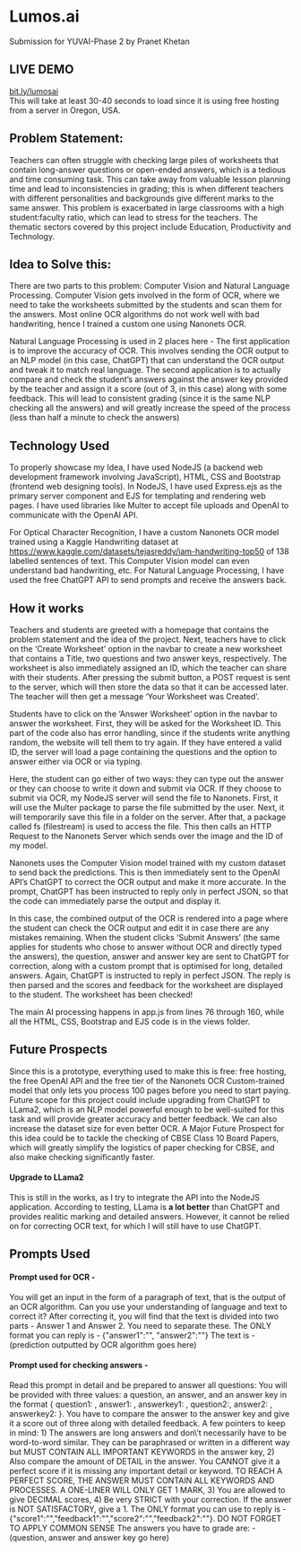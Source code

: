 # Lumos.ai
Submission for YUVAI-Phase 2 by Pranet Khetan

<h2>LIVE DEMO</h2>
<a href="https://www.bit.ly/lumosai">bit.ly/lumosai</a><br>
This will take at least 30-40 seconds to load since it is using free hosting from a server in Oregon, USA.

<h2>Problem Statement: </h2>
Teachers can often struggle with checking large piles of worksheets that contain long-answer questions or open-ended answers, which is a tedious and time consuming task. This can take away from valuable lesson planning time and lead to inconsistencies in grading; this is when different teachers with different personalities and backgrounds give different marks to the same answer. This problem is exacerbated in large classrooms with a high student:faculty ratio, which can lead to stress for the teachers. The thematic sectors covered by this project include Education, Productivity and Technology. 

<h2>Idea to Solve this:</h2>
There are two parts to this problem: Computer Vision and Natural Language Processing. Computer Vision gets involved in the form of OCR, where we need to take the worksheets submitted by the students and scan them for the answers. Most online OCR algorithms do not work well with bad handwriting, hence I trained a custom one using Nanonets OCR.

Natural Language Processing is used in 2 places here - The first application is to improve the accuracy of OCR. This involves sending the OCR output to an NLP model (in this case, ChatGPT) that can understand the OCR output and tweak it to match real language. The second application is to actually compare and check the student’s answers against the answer key provided by the teacher and assign it a score (out of 3, in this case) along with some feedback. This will lead to consistent grading (since it is the same NLP checking all the answers) and will greatly increase the speed of the process (less than half a minute to check the answers)

<h2>Technology Used</h2>
To properly showcase my Idea, I have used NodeJS (a backend web development framework involving JavaScript), HTML, CSS and Bootstrap (frontend web designing tools). In NodeJS, I have used Express.ejs as the primary server component and EJS for templating and rendering web pages. I have used libraries like Multer to accept file uploads and OpenAI to communicate with the OpenAI API. 

For Optical Character Recognition, I have a custom Nanonets OCR model trained using a Kaggle Handwriting dataset at <a href="https://www.kaggle.com/datasets/tejasreddy/iam-handwriting-top50" >https://www.kaggle.com/datasets/tejasreddy/iam-handwriting-top50</a> of 138 labelled sentences of text. This Computer Vision model can even understand bad handwriting, etc. For Natural Language Processing, I have used the free ChatGPT API to send prompts and receive the answers back. 

<h2>How it works</h2>
Teachers and students are greeted with a homepage that contains the problem statement and the idea of the project. Next, teachers have to click on the ‘Create Worksheet’ option in the navbar to create a new worksheet that contains a Title, two questions and two answer keys, respectively. The worksheet is also immediately assigned an ID, which the teacher can share with their students. After pressing the submit button, a POST request is sent to the server, which will then store the data so that it can be accessed later. The teacher will then get a message ‘Your Worksheet was Created’. 

Students have to click on the ‘Answer Worksheet’ option in the navbar to answer the worksheet. First, they will be asked for the Worksheet ID. This part of the code also has error handling, since if the students write anything random, the website will tell them to try again. If they have entered a valid ID, the server will load a page containing the questions and the option to answer either via OCR or via typing.

Here, the student can go either of two ways: they can type out the answer or they can choose to write it down and submit via OCR. If they choose to submit via OCR, my NodeJS server will send the file to Nanonets. First, it will use the Multer package to parse the file submitted by the user. Next, it will temporarily save this file in a folder on the server. After that, a package called fs (filestream) is used to access the file. This then calls an HTTP Request to the Nanonets Server which sends over the image and the ID of my model. 

Nanonets uses the Computer Vision model trained with my custom dataset to send back the predictions. This is then immediately sent to the OpenAI API’s ChatGPT to correct the OCR output and make it more accurate. In the prompt, ChatGPT has been instructed to reply only in perfect JSON, so that the code can immediately parse the output and display it.

In this case, the combined output of the OCR is rendered into a page where the student can check the OCR output and edit it in case there are any mistakes remaining. When the student clicks ‘Submit Answers’ (the same applies for students who chose to answer without OCR and directly typed the answers), the question, answer and answer key are sent to ChatGPT for correction, along with a custom prompt that is optimised for long, detailed answers. Again, ChatGPT is instructed to reply in perfect JSON. The reply is then parsed and the scores and feedback for the worksheet are displayed to the student. The worksheet has been checked!

The main AI processing happens in app.js from lines 76 through 160, while all the HTML, CSS, Bootstrap and EJS code is in the views folder. 

<h2>Future Prospects</h2>
Since this is a prototype, everything used to make this is free: free hosting, the free OpenAI API and the free tier of the Nanonets OCR Custom-trained model that only lets you process 100 pages before you need to start paying. Future scope for this project could include upgrading from ChatGPT to LLama2, which is an NLP model powerful enough to be well-suited for this task and will provide greater accuracy and better feedback. We can also increase the dataset size for even better OCR. A Major Future Prospect for this idea could be to tackle the checking of CBSE Class 10 Board Papers, which will greatly simplify the logistics of paper checking for CBSE, and also make checking significantly faster. 

<h4>Upgrade to LLama2</h4>
This is still in the works, as I try to integrate the API into the NodeJS application. According to testing, LLama is <b>a lot better</b> than ChatGPT and provides realitic marking and detailed answers. However, it cannot be relied on for correcting OCR text, for which I will still have to use ChatGPT.

<h2>Prompts Used</h2>
<h4>Prompt used for OCR - </h4> 
You will get an input in the form of a paragraph of text, that is the output of an OCR algorithm. Can you use your understanding of language and text to correct it? After correcting it, you will find that the text is divided into two parts - Answer 1 and Answer 2. You need to separate these. The ONLY format you can reply is - {"answer1":"<the text for answer 1>", "answer2":"<the text for answer 2>"} The text is - <br>
(prediction outputted by OCR algorithm goes here)

<h4>Prompt used for checking answers - </h4>
Read this prompt in detail and be prepared to answer all questions: You will be provided with three values: a question, an answer, and an answer key in the format { question1: <question goes here>, answer1: <answer goes here>, answerkey1: <answer key goes here>, question2:<question goes here>, answer2: <answer goes here>, answerkey2: <answer key goes here> }. You have to compare the answer to the answer key and give it a score out of three along with detailed feedback. A few pointers to keep in mind: 1) The answers are long answers and don\'t necessarily have to be word-to-word similar. They can be paraphrased or written in a different way but MUST CONTAIN ALL IMPORTANT KEYWORDS in the answer key, 2) Also compare the amount of DETAIL in the answer. You CANNOT give it a perfect score if it is missing any important detail or keyword. TO REACH A PERFECT SCORE, THE ANSWER MUST CONTAIN ALL KEYWORDS AND PROCESSES. A ONE-LINER WILL ONLY GET 1 MARK, 3) You are allowed to give DECIMAL scores, 4) Be very STRICT with your correction. If the answer is NOT SATISFACTORY, give a 1. The ONLY format you can use to reply is - {"score1":"<your score for answer 1>","feedback1":"<your feedback for answer 1>","score2":"<your score for answer 2>","feedback2":"<your feedback for answer 2>"}. DO NOT FORGET TO APPLY COMMON SENSE The answers you have to grade are: - <br>
(question, answer and answer key go here)
